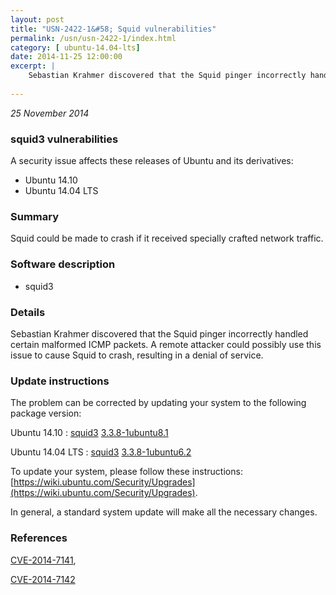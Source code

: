 ```yaml
---
layout: post
title: "USN-2422-1&#58; Squid vulnerabilities"
permalink: /usn/usn-2422-1/index.html
category: [ ubuntu-14.04-lts]
date: 2014-11-25 12:00:00
excerpt: |
    Sebastian Krahmer discovered that the Squid pinger incorrectly handled certain malformed ICMP packets. A remote attacker could possibly use this issue to cause Squid to crash, resulting in a denial of service. 
    
--- 
```

 
 

*25 November 2014*

### squid3 vulnerabilities

A security issue affects these releases of Ubuntu and its derivatives:

* Ubuntu 14.10
* Ubuntu 14.04 LTS

### Summary

Squid could be made to crash if it received specially crafted network traffic.

### Software description

* squid3 

### Details

Sebastian Krahmer discovered that the Squid pinger incorrectly handled certain malformed ICMP packets. A remote attacker could possibly use this issue to cause Squid to crash, resulting in a denial of service. 

### Update instructions

The problem can be corrected by updating your system to the following package version:

Ubuntu 14.10
 : [squid3](https://launchpad.net/ubuntu/+source/squid3) <span> [3.3.8-1ubuntu8.1](https://launchpad.net/ubuntu/+source/squid3/3.3.8-1ubuntu8.1) </span> 

Ubuntu 14.04 LTS
 : [squid3](https://launchpad.net/ubuntu/+source/squid3) <span> [3.3.8-1ubuntu6.2](https://launchpad.net/ubuntu/+source/squid3/3.3.8-1ubuntu6.2) </span> 

To update your system, please follow these instructions: [https://wiki.ubuntu.com/Security/Upgrades](https://wiki.ubuntu.com/Security/Upgrades).

In general, a standard system update will make all the necessary changes. 

### References

 
 [CVE-2014-7141](http://people.ubuntu.com/~ubuntu-security/cve/CVE-2014-7141), 

 [CVE-2014-7142](http://people.ubuntu.com/~ubuntu-security/cve/CVE-2014-7142)
 


